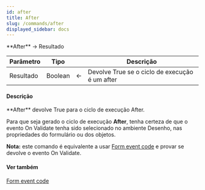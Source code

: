 ```yaml
---
id: after
title: After
slug: /commands/after
displayed_sidebar: docs
---
```


<!--REF #_command_.After.Syntax-->**After**  -> Resultado<!-- END REF-->
<!--REF #_command_.After.Params-->
| Parâmetro | Tipo |  | Descrição |
| --- | --- | --- | --- |
| Resultado | Boolean | &#8592; | Devolve True se o ciclo de execução é um after |

<!-- END REF-->

#### Descrição 

<!--REF #_command_.After.Summary-->**After** devolve True para o ciclo de execução After.<!-- END REF-->

Para que seja gerado o ciclo de execução **After**, tenha certeza de que o evento On Validate tenha sido selecionado no ambiente Desenho, nas propriedades do formulário ou dos objetos.

**Nota:** este comando é equivalente a usar [Form event code](form-event-code.md) e provar se devolve o evento On Validate.

#### Ver também 

[Form event code](form-event-code.md)  